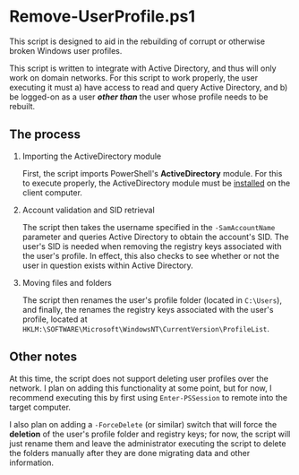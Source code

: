 # Remove-UserProfile.ps1

This script is designed to aid in the rebuilding of corrupt or otherwise broken Windows user profiles.

This script is written to integrate with Active Directory, and thus will only work on domain networks. For this script to work properly, the user executing it must a) have access to read and query Active Directory, and b) be logged-on as a user **_other than_** the user whose profile needs to be rebuilt.

## The process

1. Importing the ActiveDirectory module

   First, the script imports PowerShell's **ActiveDirectory** module. For this to execute properly, the ActiveDirectory module must be [installed](https://technet.microsoft.com/en-us/magazine/gg413289.aspx) on the client computer.

2. Account validation and SID retrieval

   The script then takes the username specified in the `-SamAccountName` parameter and queries Active Directory to obtain the account's SID. The user's SID is needed when removing the registry keys associated with the user's profile. In effect, this also checks to see whether or not the user in question exists within Active Directory.

3. Moving files and folders

   The script then renames the user's profile folder (located in `C:\Users`), and finally, the  renames the registry keys associated with the user's profile, located at `HKLM:\SOFTWARE\Microsoft\WindowsNT\CurrentVersion\ProfileList`.

## Other notes

At this time, the script does not support deleting user profiles over the network. I plan on adding this functionality at some point, but for now, I recommend executing this by first using `Enter-PSSession` to remote into the target computer.

I also plan on adding a `-ForceDelete` (or similar) switch that will force the **deletion** of the user's profile folder and registry keys; for now, the script will just rename them and leave the administrator executing the script to delete the folders manually after they are done migrating data and other information.
